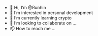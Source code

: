 - 👋 Hi, I’m @Runhin
- 👀 I’m interested in personal development
- 🌱 I’m currently learning crypto
- 💞️ I’m looking to collaborate on ...
- 📫 How to reach me ...

<!---
Runhin/Runhin is a ✨ special ✨ repository because its `README.md` (this file) appears on your GitHub profile.
You can click the Preview link to take a look at your changes.
--->
